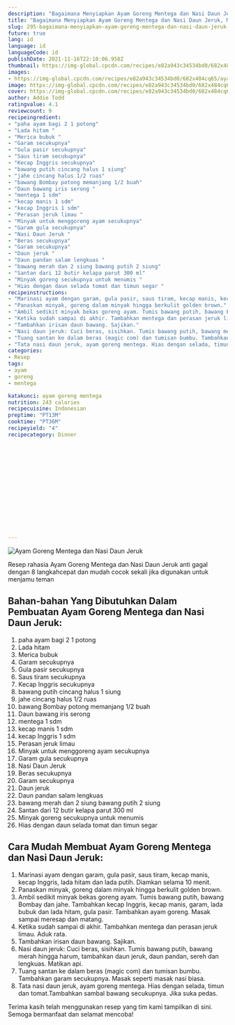 ```yaml
---
description: "Bagaimana Menyiapkan Ayam Goreng Mentega dan Nasi Daun Jeruk, Menggugah Selera"
title: "Bagaimana Menyiapkan Ayam Goreng Mentega dan Nasi Daun Jeruk, Menggugah Selera"
slug: 295-bagaimana-menyiapkan-ayam-goreng-mentega-dan-nasi-daun-jeruk-menggugah-selera
future: true
lang: id
language: id
languageCode: id
publishDate: 2021-11-16T22:10:06.958Z 
thumbnail: https://img-global.cpcdn.com/recipes/e82a943c34534bd0/682x484cq65/ayam-goreng-mentega-dan-nasi-daun-jeruk-foto-resep-utama.webp
images:
- https://img-global.cpcdn.com/recipes/e82a943c34534bd0/682x484cq65/ayam-goreng-mentega-dan-nasi-daun-jeruk-foto-resep-utama.webp
image: https://img-global.cpcdn.com/recipes/e82a943c34534bd0/682x484cq65/ayam-goreng-mentega-dan-nasi-daun-jeruk-foto-resep-utama.webp
cover: https://img-global.cpcdn.com/recipes/e82a943c34534bd0/682x484cq65/ayam-goreng-mentega-dan-nasi-daun-jeruk-foto-resep-utama.webp
author: Addie Todd
ratingvalue: 4.1
reviewcount: 9
recipeingredient:
- "paha ayam bagi 2 1 potong"
- "Lada hitam "
- "Merica bubuk "
- "Garam secukupnya"
- "Gula pasir secukupnya"
- "Saus tiram secukupnya"
- "Kecap Inggris secukupnya"
- "bawang putih cincang halus 1 siung"
- "jahe cincang halus 1/2 ruas"
- "bawang Bombay potong memanjang 1/2 buah"
- "Daun bawang iris serong "
- "mentega 1 sdm"
- "kecap manis 1 sdm"
- "kecap Inggris 1 sdm"
- "Perasan jeruk limau "
- "Minyak untuk menggoreng ayam secukupnya"
- "Garam gula secukupnya"
- "Nasi Daun Jeruk "
- "Beras secukupnya"
- "Garam secukupnya"
- "Daun jeruk "
- "Daun pandan salam lengkuas "
- "bawang merah dan 2 siung bawang putih 2 siung"
- "Santan dari 12 butir kelapa parut 300 ml"
- "Minyak goreng secukupnya untuk menumis "
- "Hias dengan daun selada tomat dan timun segar "
recipeinstructions:
- "Marinasi ayam dengan garam, gula pasir, saus tiram, kecap manis, kecap Inggris, lada hitam dan lada putih. Diamkan selama 10 menit."
- "Panaskan minyak, goreng dalam minyak hingga berkulit golden brown."
- "Ambil sedikit minyak bekas goreng ayam. Tumis bawang putih, bawang Bombay dan jahe. Tambahkan kecap Inggris, kecap manis, garam, lada bubuk dan lada hitam, gula pasir. Tambahkan ayam goreng. Masak sampai meresap dan matang."
- "Ketika sudah sampai di akhir. Tambahkan mentega dan perasan jeruk limau. Aduk rata."
- "Tambahkan irisan daun bawang. Sajikan."
- "Nasi daun jeruk: Cuci beras, sisihkan. Tumis bawang putih, bawang merah hingga harum, tambahkan daun jeruk, daun pandan, sereh dan lengkuas. Matikan api."
- "Tuang santan ke dalam beras (magic com) dan tumisan bumbu. Tambahkan garam secukupnya. Masak seperti masak nasi biasa."
- "Tata nasi daun jeruk, ayam goreng mentega. Hias dengan selada, timun dan tomat.Tambahkan sambal bawang secukupnya. Jika suka pedas."
categories:
- Resep
tags:
- ayam
- goreng
- mentega

katakunci: ayam goreng mentega 
nutrition: 243 calories
recipecuisine: Indonesian
preptime: "PT13M"
cooktime: "PT36M"
recipeyield: "4"
recipecategory: Dinner


     
    
    
    
    
    
    
    
    
    
    
      
    
---
```



![Ayam Goreng Mentega dan Nasi Daun Jeruk](https://img-global.cpcdn.com/recipes/e82a943c34534bd0/682x484cq65/ayam-goreng-mentega-dan-nasi-daun-jeruk-foto-resep-utama.webp)

Resep rahasia Ayam Goreng Mentega dan Nasi Daun Jeruk  anti gagal dengan 8 langkahcepat dan mudah cocok sekali jika digunakan untuk menjamu teman

<!--inarticleads1-->

## Bahan-bahan Yang Dibutuhkan Dalam Pembuatan Ayam Goreng Mentega dan Nasi Daun Jeruk:

1. paha ayam bagi 2 1 potong
1. Lada hitam 
1. Merica bubuk 
1. Garam secukupnya
1. Gula pasir secukupnya
1. Saus tiram secukupnya
1. Kecap Inggris secukupnya
1. bawang putih cincang halus 1 siung
1. jahe cincang halus 1/2 ruas
1. bawang Bombay potong memanjang 1/2 buah
1. Daun bawang iris serong 
1. mentega 1 sdm
1. kecap manis 1 sdm
1. kecap Inggris 1 sdm
1. Perasan jeruk limau 
1. Minyak untuk menggoreng ayam secukupnya
1. Garam gula secukupnya
1. Nasi Daun Jeruk 
1. Beras secukupnya
1. Garam secukupnya
1. Daun jeruk 
1. Daun pandan salam lengkuas 
1. bawang merah dan 2 siung bawang putih 2 siung
1. Santan dari 12 butir kelapa parut 300 ml
1. Minyak goreng secukupnya untuk menumis 
1. Hias dengan daun selada tomat dan timun segar 



<!--inarticleads2-->

## Cara Mudah Membuat Ayam Goreng Mentega dan Nasi Daun Jeruk:

1. Marinasi ayam dengan garam, gula pasir, saus tiram, kecap manis, kecap Inggris, lada hitam dan lada putih. Diamkan selama 10 menit.
1. Panaskan minyak, goreng dalam minyak hingga berkulit golden brown.
1. Ambil sedikit minyak bekas goreng ayam. Tumis bawang putih, bawang Bombay dan jahe. Tambahkan kecap Inggris, kecap manis, garam, lada bubuk dan lada hitam, gula pasir. Tambahkan ayam goreng. Masak sampai meresap dan matang.
1. Ketika sudah sampai di akhir. Tambahkan mentega dan perasan jeruk limau. Aduk rata.
1. Tambahkan irisan daun bawang. Sajikan.
1. Nasi daun jeruk: Cuci beras, sisihkan. Tumis bawang putih, bawang merah hingga harum, tambahkan daun jeruk, daun pandan, sereh dan lengkuas. Matikan api.
1. Tuang santan ke dalam beras (magic com) dan tumisan bumbu. Tambahkan garam secukupnya. Masak seperti masak nasi biasa.
1. Tata nasi daun jeruk, ayam goreng mentega. Hias dengan selada, timun dan tomat.Tambahkan sambal bawang secukupnya. Jika suka pedas.




Terima kasih telah menggunakan resep yang tim kami tampilkan di sini. Semoga bermanfaat dan selamat mencoba!
